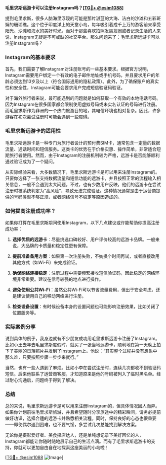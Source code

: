 **毛里求斯远游卡可以注册Instagram吗？[[TG💪+ @esim1088](https://t.me/s/esim1088)]**

提到毛里求斯，很多人脑海里浮现的可能是那片湛蓝的大海、洁白的沙滩和五彩斑斓的珊瑚礁。这个位于印度洋上的天堂小岛，每年吸引着成千上万的游客前来享受阳光、沙滩和海水的美好时光。而对于那些喜欢拍照发朋友圈或者记录生活的人来说，Instagram无疑是不可或缺的社交平台。那么问题来了：毛里求斯远游卡可以注册Instagram吗？

### Instagram的基本要求

首先，我们需要了解Instagram对注册账号的一些基本要求。根据官方说明，Instagram需要用户绑定一个有效的电子邮件地址或手机号码，并且要求用户的年龄必须达到13岁及以上（符合国际通用的隐私政策）。此外，为了确保账户的真实性和安全性，Instagram可能会要求用户完成短信验证码验证。

对于海外旅行者来说，最可能遇到的问题就是如何获取一个有效的本地电话号码。因为Instagram在很多国家都会限制使用虚拟号码或未实名认证的号码进行注册。而毛里求斯作为非洲的一个热门旅游目的地，其电信环境也相对复杂。因此，许多游客在初次尝试注册时可能会遇到一些障碍。

### 毛里求斯远游卡的适用性

毛里求斯远游卡是一种专门为旅行者设计的预付费SIM卡，通常包含一定量的数据流量、通话时间和短信服务。这类卡的优势在于价格实惠、操作简单，非常适合短期旅行者使用。然而，由于Instagram的注册机制较为严格，远游卡是否能够顺利通过验证成为了一个疑问。

从实际经验来看，大多数情况下，毛里求斯远游卡是可以用来注册Instagram的。只要你选择了一张支持数据流量和短信功能的远游卡，并且按照正常的流程输入相关信息，一般不会遇到太大问题。不过，也有少数用户反映，他们的远游卡在尝试注册时被系统判定为“高风险”，导致无法完成验证。这种情况通常是由于运营商提供的号码类型不够正规，或者网络信号不稳定等原因造成的。

### 如何提高注册成功率？

如果你打算在毛里求斯期间使用Instagram，以下几点建议或许能帮助你提高注册成功率：

1. **选择优质的远游卡**：尽量挑选口碑较好、用户评价较高的远游卡品牌。一般来说，大品牌的卡质量和稳定性更有保障。
   
2. **提前准备备用方案**：如果第一次注册失败，不妨换个时间再试，或者直接改用其他方式（如Wi-Fi）来完成验证。

3. **确保网络连接稳定**：注册过程中需要频繁接收短信验证码，因此稳定的网络环境非常重要。建议在信号较强的地点进行操作。

4. **避免使用公共Wi-Fi**：虽然公共Wi-Fi可以节省流量费用，但出于安全考虑，还是建议使用自己的移动网络进行注册。

5. **检查设备设置**：有时候设备本身的设置问题也可能影响注册效果，比如关闭了位置服务等。

### 实际案例分享

说到具体的例子，我身边就有不少朋友成功用毛里求斯远游卡注册了Instagram。比如小王去年去毛里求斯度假时，就买了一张当地远游卡，顺利地在第一天晚上拍下了美丽的日落照片并发到了Instagram上。他说：“其实整个过程并没有想象中那么难，只要按照步骤一步步来就行。”

当然，也有一些人遇到了麻烦。比如小李在尝试注册时，连续几次都收不到验证码短信。后来他联系了运营商客服，才知道原来是他的号码被列入了临时黑名单。经过耐心沟通后，问题终于得到了解决。

### 总结

总的来说，毛里求斯远游卡是可以用来注册Instagram的，但具体情况因人而异。如果你计划前往毛里求斯旅游，并且希望随时分享旅途中的精彩瞬间，请务必提前做好功课，选择合适的远游卡并熟悉相关流程。同时，保持良好的心态也很重要——即使偶尔遇到困难，也不要气馁，多尝试几次总能找到解决方案。

无论你是摄影爱好者、美食探店达人，还是单纯想记录下美好回忆的人，Instagram都能让你随时随地展示自己的生活点滴。而有了毛里求斯远游卡的支持，你就可以更加自由自在地探索这座美丽的小岛啦！

[[TG💪+ @esim1088](https://t.me/s/esim1088) ![Image](https://i.postimg.cc/4NQfJmqS/Snipaste-2025-05-13-00-14-12.png)]